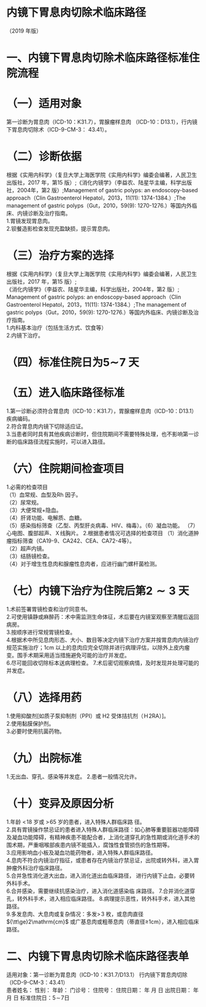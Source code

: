# 内镜下胃息肉切除术临床路径  
（2019 年版）  
# 一、内镜下胃息肉切除术临床路径标准住院流程  
# （一）适用对象  
第一诊断为胃息肉（ICD-10：K31.7），胃腺瘤样息肉
（ICD-10：D13.1），行内镜下胃息肉切除术（ICD-9-CM-3：
43.41）。  
# （二）诊断依据  
根据《实用内科学》（复旦大学上海医学院《实用内科学》编委会编著，人民卫生出版社，2017 年，第15 版）;《消化内镜学》（李益农、陆星华主编，科学出版社，2004年，第2 版）;Management of gastric polyps: an endoscopy-based approach（Clin Gastroenterol Hepatol，2013，11(11): 1374-1384.）;The management of gastric polyps（Gut，2010，59(9): 1270-1276.）等国内外临床、内镜诊断及治疗指南。  
1.胃镜发现胃息肉。  
2.钡餐造影检查发现充盈缺损，提示胃息肉。  
# （三）治疗方案的选择  
根据《实用内科学》（复旦大学上海医学院《实用内科学》编委会编著，人民卫生出版社，2017 年，第15 版）;  
《消化内镜学》（李益农、陆星华主编，科学出版社，2004年，第2 版）; Management of gastric polyps: an endoscopy-based approach（Clin Gastroenterol Hepatol，2013，11(11): 1374-1384.）;The management of gastric polyps（Gut，2010，59(9): 1270-1276.）等国内外临床、内镜诊断及治疗指南。  
1.内科基本治疗（包括生活方式、饮食等）  
2.内镜下治疗。  
# （四）标准住院日为$\mathord{\mathbf{5}}\mathord{\sim}\!\mathbf{7}$ 天  
# （五）进入临床路径标准  
1.第一诊断必须符合胃息肉（ICD-10：K31.7），胃腺瘤样息肉（ICD-10：D13.1）疾病编码。  
2.符合胃息肉内镜下切除适应证。  
3.当患者同时具有其他疾病诊断时，但住院期间不需要特殊处理，也不影响第一诊断的临床路径流程实施时，可以进入路径。  
# （六）住院期间检查项目  
1.必需的检查项目  
（1）血常规、血型及Rh 因子。  
（2）尿常规。  
（3）大便常规$+$隐血。  
（4）肝肾功能、电解质、血糖。  
（5）感染指标筛查（乙型、丙型肝炎病毒、HIV、梅毒）。（6）凝血功能。 （7）心电图、腹部超声、Ｘ线胸片。 2.根据患者情况可选择的检查项目 （1）消化道肿瘤指标筛查（CA19-9、CA242、CEA、CA72-4等）。  
（2）超声内镜。  
（3）结肠镜检查。  
（4）对于增生性息肉和腺瘤性息肉者，应进行幽门螺杆菌检测。  
# （七）内镜下治疗为住院后第$\scriptstyle\mathbf{2}\sim3$ 天  
1.术前签署胃镜检查和治疗同意书。  
2.可使用镇静或麻醉药：术中需监测生命体征，术后要在内镜室观察至清醒后返回病房。  
3.按顺序进行常规胃镜检查。  
4.根据术中所见息肉形态、大小、数目等决定内镜下治疗方案并按胃息肉内镜治疗规范实施治疗；1cm 以上的息肉应完全切除并进行病理评估，以除外上皮内瘤变。围手术期采用适当措施避免可能的治疗并发症。  
6.尽可能回收切除标本送病理检查。 7.术后密切观察病情，及时发现并处理可能的并发症。  
# （八）选择用药  
1.使用抑酸剂[如质子泵抑制剂（PPI）或 H2 受体拮抗剂（Ｈ2RA）]。  
2.使用黏膜保护剂。  
3.必要时使用抗菌药物。  
# （九）出院标准  
1.无出血、穿孔、感染等并发症。 2.患者一般情况允许。  
# （十）变异及原因分析  
1.年龄 $<\!18$  岁或 $>\!65$  岁的患者，进入特殊人群临床路 径。  
2.具有胃镜操作禁忌证的患者进入特殊人群临床路径：如心肺等重要脏器功能障碍及凝血功能障碍，有精神疾患不能配合者，上消化道穿孔的急性期或消化道手术的围术期，严重咽喉部疾患内镜不能插入，腐蚀性食管损伤的急性期等。  
3.应用影响血小板及凝血功能药物者，进入特殊人群临床路径。  
4.息肉不符合内镜治疗指征，或患者存在内镜治疗禁忌证，出院或转外科，进入胃肿瘤外科治疗临床路径。  
5.合并急性消化道大出血，进入消化道出血临床路径， 进行内镜下止血，必要转外科手术。  
6.合并感染，需要继续抗感染治疗，进入消化道感染临 床路径。 7.合并消化道穿孔，转外科手术，进入相应临床路径。  8.病理提示恶性，转外科手术，进入其他路径。  
9.多发息肉、大息肉或复杂情况：多发$>\!3$ 枚，或息肉直径${\tt\ge}2\mathrm{cm}$ 或广基息肉或粗蒂息肉（蒂直径≥1cm），进入相应临床路径。  
# 二、内镜下胃息肉切除术临床路径表单  
适用对象：第一诊断为胃息肉（ICD-10：K31.7/D13.1） 行内镜下胃息肉切除（ICD-9-CM-3：43.41）  
患者姓名：          性别：        年龄：       门诊号：      住院号：         住院日期：     年    月    日  出院日期：     年    月    日 标准住院日：$5\!\sim\!7$日  
